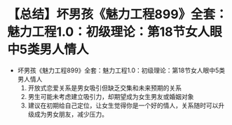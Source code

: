 # 【总结】坏男孩《魅力工程899》全套：魅力工程1.0：初级理论：第18节女人眼中5类男人情人

-   坏男孩《魅力工程899》全套：魅力工程1.0：初级理论：第18节女人眼中5类男人情人
    1.  开放式恋爱关系是男女吸引但缺乏交集和未来预期的关系
    2.  男生可能未考虑建立吸引力，却期望成为女生男友或婚姻对象
    3.  建议在初期给自己定位，让女生觉得你是一个好的情人，关系随时可以升级成为男女朋友，减少压力。